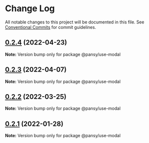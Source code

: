# Change Log

All notable changes to this project will be documented in this file.
See [Conventional Commits](https://conventionalcommits.org) for commit guidelines.

## [0.2.4](https://github.com/pansyjs/react-hooks/compare/@pansy/use-modal@0.2.3...@pansy/use-modal@0.2.4) (2022-04-23)

**Note:** Version bump only for package @pansy/use-modal





## [0.2.3](https://github.com/pansyjs/react-hooks/compare/@pansy/use-modal@0.2.2...@pansy/use-modal@0.2.3) (2022-04-07)

**Note:** Version bump only for package @pansy/use-modal





## [0.2.2](https://github.com/pansyjs/react-hooks/compare/@pansy/use-modal@0.2.1...@pansy/use-modal@0.2.2) (2022-03-25)

**Note:** Version bump only for package @pansy/use-modal





## [0.2.1](https://github.com/pansyjs/react-hooks/compare/@pansy/use-modal@0.2.0...@pansy/use-modal@0.2.1) (2022-01-28)

**Note:** Version bump only for package @pansy/use-modal
